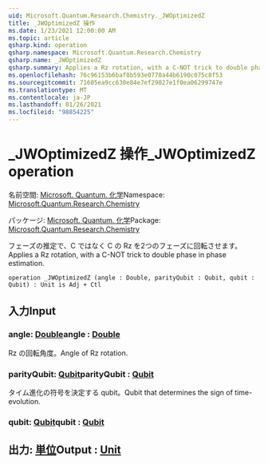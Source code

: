```yaml
---
uid: Microsoft.Quantum.Research.Chemistry._JWOptimizedZ
title: _JWOptimizedZ 操作
ms.date: 1/23/2021 12:00:00 AM
ms.topic: article
qsharp.kind: operation
qsharp.namespace: Microsoft.Quantum.Research.Chemistry
qsharp.name: _JWOptimizedZ
qsharp.summary: Applies a Rz rotation, with a C-NOT trick to double phase in phase estimation.
ms.openlocfilehash: 76c96153b6baf8b593e0770a44b6190c075c8f53
ms.sourcegitcommit: 71605ea9cc630e84e7ef29027e1f0ea06299747e
ms.translationtype: MT
ms.contentlocale: ja-JP
ms.lasthandoff: 01/26/2021
ms.locfileid: "98854225"
---
```

# <a name="_jwoptimizedz-operation"></a><span data-ttu-id="1f736-102">_JWOptimizedZ 操作</span><span class="sxs-lookup"><span data-stu-id="1f736-102">_JWOptimizedZ operation</span></span>

<span data-ttu-id="1f736-103">名前空間: [Microsoft. Quantum. 化学](xref:Microsoft.Quantum.Research.Chemistry)</span><span class="sxs-lookup"><span data-stu-id="1f736-103">Namespace: [Microsoft.Quantum.Research.Chemistry](xref:Microsoft.Quantum.Research.Chemistry)</span></span>

<span data-ttu-id="1f736-104">パッケージ: [Microsoft. Quantum. 化学](https://nuget.org/packages/Microsoft.Quantum.Research.Chemistry)</span><span class="sxs-lookup"><span data-stu-id="1f736-104">Package: [Microsoft.Quantum.Research.Chemistry](https://nuget.org/packages/Microsoft.Quantum.Research.Chemistry)</span></span>


<span data-ttu-id="1f736-105">フェーズの推定で、C ではなく C の Rz を2つのフェーズに回転させます。</span><span class="sxs-lookup"><span data-stu-id="1f736-105">Applies a Rz rotation, with a C-NOT trick to double phase in phase estimation.</span></span>

```qsharp
operation _JWOptimizedZ (angle : Double, parityQubit : Qubit, qubit : Qubit) : Unit is Adj + Ctl
```


## <a name="input"></a><span data-ttu-id="1f736-106">入力</span><span class="sxs-lookup"><span data-stu-id="1f736-106">Input</span></span>

### <a name="angle--double"></a><span data-ttu-id="1f736-107">angle: [Double](xref:microsoft.quantum.lang-ref.double)</span><span class="sxs-lookup"><span data-stu-id="1f736-107">angle : [Double](xref:microsoft.quantum.lang-ref.double)</span></span>

<span data-ttu-id="1f736-108">Rz の回転角度。</span><span class="sxs-lookup"><span data-stu-id="1f736-108">Angle of Rz rotation.</span></span>


### <a name="parityqubit--qubit"></a><span data-ttu-id="1f736-109">parityQubit: [Qubit](xref:microsoft.quantum.lang-ref.qubit)</span><span class="sxs-lookup"><span data-stu-id="1f736-109">parityQubit : [Qubit](xref:microsoft.quantum.lang-ref.qubit)</span></span>

<span data-ttu-id="1f736-110">タイム進化の符号を決定する qubit。</span><span class="sxs-lookup"><span data-stu-id="1f736-110">Qubit that determines the sign of time-evolution.</span></span>


### <a name="qubit--qubit"></a><span data-ttu-id="1f736-111">qubit: [Qubit](xref:microsoft.quantum.lang-ref.qubit)</span><span class="sxs-lookup"><span data-stu-id="1f736-111">qubit : [Qubit](xref:microsoft.quantum.lang-ref.qubit)</span></span>





## <a name="output--unit"></a><span data-ttu-id="1f736-112">出力: [単位](xref:microsoft.quantum.lang-ref.unit)</span><span class="sxs-lookup"><span data-stu-id="1f736-112">Output : [Unit](xref:microsoft.quantum.lang-ref.unit)</span></span>

